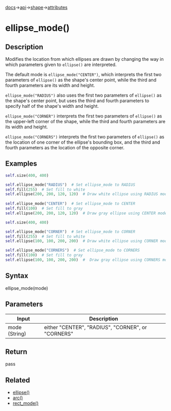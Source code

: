 [docs](/docs/)→[api](/docs/api)→[shape](/docs/api/shape/)→[attributes](/docs/api/shape/attributes/)

# ellipse_mode()

## Description

Modifies the location from which ellipses are drawn by changing the way in which parameters given to `ellipse()` are interpreted.

The default mode is `ellipse_mode("CENTER")`, which interprets the first two parameters of `ellipse()` as the shape's center point, while the third and fourth parameters are its width and height.

`ellipse_mode("RADIUS")` also uses the first two parameters of `ellipse()` as the shape's center point, but uses the third and fourth parameters to specify half of the shape's width and height.

`ellipse_mode("CORNER")` interprets the first two parameters of `ellipse()` as the upper-left corner of the shape, while the third and fourth parameters are its width and height.

`ellipse_mode("CORNERS")` interprets the first two parameters of `ellipse()` as the location of one corner of the ellipse's bounding box, and the third and fourth parameters as the location of the opposite corner.


## Examples
```py
self.size(400, 400)

self.ellipse_mode("RADIUS")  # Set ellipse_mode to RADIUS
self.fill(255)  # Set fill to white
self.ellipse(200, 200, 120, 120)  # Draw white ellipse using RADIUS mode
  
self.ellipse_mode("CENTER")  # Set ellipse_mode to CENTER
self.fill(100)  # Set fill to gray
self.ellipse(200, 200, 120, 120)  # Draw gray ellipse using CENTER mode
```

```py
self.size(400, 400)

self.ellipse_mode("CORNER")  # Set ellipse_mode to CORNER
self.fill(255)  # Set fill to white
self.ellipse(100, 100, 200, 200)  # Draw white ellipse using CORNER mode

self.ellipse_mode("CORNERS")  # Set ellipse_mode to CORNERS
self.fill(100)  # Set fill to gray
self.ellipse(100, 100, 200, 200)  #  Draw gray ellipse using CORNERS mode
```

## Syntax

ellipse_mode(mode)

## Parameters

| Input | Description |
|-------|-------------|
| mode (String) | either "CENTER", "RADIUS", "CORNER", or "CORNERS" |

## Return

pass

## Related

- [ellipse()](/docs/api/shape/2d_primitives/ellipse_.md)
- [arc()](/docs/api/shape/2d_primitives/arc_.md)
- [rect_mode()](/docs/api/shape/attributes/rect_mode_.md)